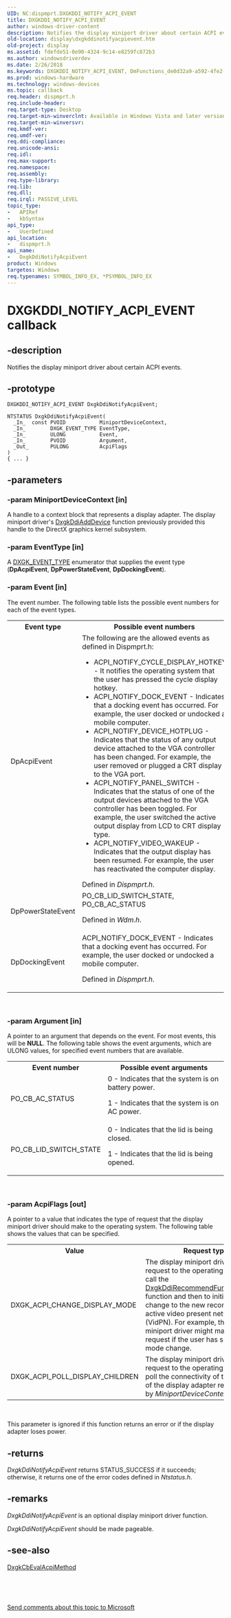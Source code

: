 ```yaml
---
UID: NC:dispmprt.DXGKDDI_NOTIFY_ACPI_EVENT
title: DXGKDDI_NOTIFY_ACPI_EVENT
author: windows-driver-content
description: Notifies the display miniport driver about certain ACPI events.
old-location: display\dxgkddinotifyacpievent.htm
old-project: display
ms.assetid: fdefde51-0e90-4324-9c14-e8259fc872b3
ms.author: windowsdriverdev
ms.date: 2/26/2018
ms.keywords: DXGKDDI_NOTIFY_ACPI_EVENT, DmFunctions_de0d32a9-a592-4fe2-86e1-66a436be5874.xml, DxgkDdiNotifyAcpiEvent, DxgkDdiNotifyAcpiEvent callback function [Display Devices], display.dxgkddinotifyacpievent, dispmprt/DxgkDdiNotifyAcpiEvent
ms.prod: windows-hardware
ms.technology: windows-devices
ms.topic: callback
req.header: dispmprt.h
req.include-header: 
req.target-type: Desktop
req.target-min-winverclnt: Available in Windows Vista and later versions of the Windows operating systems.
req.target-min-winversvr: 
req.kmdf-ver: 
req.umdf-ver: 
req.ddi-compliance: 
req.unicode-ansi: 
req.idl: 
req.max-support: 
req.namespace: 
req.assembly: 
req.type-library: 
req.lib: 
req.dll: 
req.irql: PASSIVE_LEVEL
topic_type:
-	APIRef
-	kbSyntax
api_type:
-	UserDefined
api_location:
-	dispmprt.h
api_name:
-	DxgkDdiNotifyAcpiEvent
product: Windows
targetos: Windows
req.typenames: SYMBOL_INFO_EX, *PSYMBOL_INFO_EX
---
```


# DXGKDDI_NOTIFY_ACPI_EVENT callback


## -description


Notifies the display miniport driver about certain ACPI events.


## -prototype


````
DXGKDDI_NOTIFY_ACPI_EVENT DxgkDdiNotifyAcpiEvent;

NTSTATUS DxgkDdiNotifyAcpiEvent(
  _In_  const PVOID           MiniportDeviceContext,
  _In_        DXGK_EVENT_TYPE EventType,
  _In_        ULONG           Event,
  _In_        PVOID           Argument,
  _Out_       PULONG          AcpiFlags
)
{ ... }
````


## -parameters




### -param MiniportDeviceContext [in]

A handle to a context block that represents a display adapter. The display miniport driver's <a href="..\dispmprt\nc-dispmprt-dxgkddi_add_device.md">DxgkDdiAddDevice</a> function previously provided this handle to the DirectX graphics kernel subsystem.


### -param EventType [in]

A <a href="..\dispmprt\ne-dispmprt-_dxgk_event_type.md">DXGK_EVENT_TYPE</a> enumerator that supplies the event type (<b>DpAcpiEvent</b>, <b>DpPowerStateEvent</b>, <b>DpDockingEvent</b>).


### -param Event [in]

The event number. The following table lists the possible event numbers for each of the event types.

<table>
<tr>
<th>Event type</th>
<th>Possible event numbers</th>
</tr>
<tr>
<td>
DpAcpiEvent

</td>
<td>
The following are the allowed events as defined in  Dispmprt.h:

<ul>
<li>ACPI_NOTIFY_CYCLE_DISPLAY_HOTKEY - It  notifies the operating system that the user has pressed the cycle display hotkey. </li>
<li>ACPI_NOTIFY_DOCK_EVENT - Indicates that a docking event has occurred. For example, the user docked or undocked a mobile computer.</li>
<li>ACPI_NOTIFY_DEVICE_HOTPLUG - Indicates that the status of any output device attached to the VGA controller has been changed. For example, the user removed or plugged a CRT display to the VGA port. </li>
<li>ACPI_NOTIFY_PANEL_SWITCH - Indicates that the status of one of the output devices attached to the VGA controller has been toggled. For example, the user switched the active output display from LCD to CRT display type.</li>
<li>ACPI_NOTIFY_VIDEO_WAKEUP - Indicates that the output display has been resumed. For example, the user has reactivated the computer display.</li>
</ul>
Defined in <i>Dispmprt.h</i>.

</td>
</tr>
<tr>
<td>
DpPowerStateEvent

</td>
<td>
PO_CB_LID_SWITCH_STATE, PO_CB_AC_STATUS

Defined in <i>Wdm.h</i>.

</td>
</tr>
<tr>
<td>
DpDockingEvent

</td>
<td>
ACPI_NOTIFY_DOCK_EVENT - Indicates that a docking event has occurred. For example, the user docked or undocked a mobile computer.

Defined in <i>Dispmprt.h</i>.

</td>
</tr>
</table>
 


### -param Argument [in]

A pointer to an argument that depends on the event. For most events, this will be <b>NULL</b>. The following table shows the event arguments, which are ULONG values, for specified event numbers that are available.

<table>
<tr>
<th>Event number</th>
<th>Possible event arguments</th>
</tr>
<tr>
<td>
PO_CB_AC_STATUS

</td>
<td>
 0 - Indicates that the system is on battery power.

 1 - Indicates that the system is on AC power.

</td>
</tr>
<tr>
<td>
PO_CB_LID_SWITCH_STATE

</td>
<td>
 0 - Indicates that the lid is being closed.

 1 - Indicates that the lid is being opened. 

</td>
</tr>
</table>
 


### -param AcpiFlags [out]

A pointer to a value that indicates the type of request that the display miniport driver should make to the operating system. The following table shows the values that can be specified.

<table>
<tr>
<th>Value</th>
<th>Request type</th>
</tr>
<tr>
<td>
DXGK_ACPI_CHANGE_DISPLAY_MODE

</td>
<td>
The display miniport driver makes a request to the operating system to call the <a href="..\d3dkmddi\nc-d3dkmddi-dxgkddi_recommendfunctionalvidpn.md">DxgkDdiRecommendFunctionalVidPn</a> function and then to initiate a mode change to the new recommended active video present network (VidPN). For example, the display miniport driver might make this request if the user has specified a mode change.

</td>
</tr>
<tr>
<td>
DXGK_ACPI_POLL_DISPLAY_CHILDREN

</td>
<td>
The display miniport driver makes a request to the operating system to poll the connectivity of the children of the display adapter represented by <i>MiniportDeviceContext</i>.

</td>
</tr>
</table>
 

This parameter is ignored if this function returns an error or if the display adapter loses power. 


## -returns



<i>DxgkDdiNotifyAcpiEvent</i> returns STATUS_SUCCESS if it succeeds; otherwise, it returns one of the error codes defined in <i>Ntstatus.h</i>.




## -remarks



<i>DxgkDdiNotifyAcpiEvent</i> is an optional display miniport driver function.

<i>DxgkDdiNotifyAcpiEvent</i> should be made pageable.




## -see-also

<a href="..\dispmprt\nc-dispmprt-dxgkcb_eval_acpi_method.md">DxgkCbEvalAcpiMethod</a>



 

 

<a href="mailto:wsddocfb@microsoft.com?subject=Documentation%20feedback [display\display]:%20DXGKDDI_NOTIFY_ACPI_EVENT callback function%20 RELEASE:%20(2/26/2018)&amp;body=%0A%0APRIVACY STATEMENT%0A%0AWe use your feedback to improve the documentation. We don't use your email address for any other purpose, and we'll remove your email address from our system after the issue that you're reporting is fixed. While we're working to fix this issue, we might send you an email message to ask for more info. Later, we might also send you an email message to let you know that we've addressed your feedback.%0A%0AFor more info about Microsoft's privacy policy, see http://privacy.microsoft.com/en-us/default.aspx." title="Send comments about this topic to Microsoft">Send comments about this topic to Microsoft</a>


